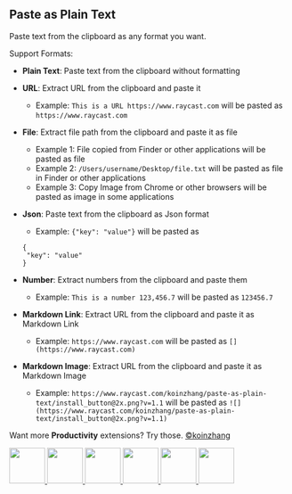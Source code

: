 ## Paste as Plain Text

Paste text from the clipboard as any format you want.

Support Formats:
- **Plain Text**: Paste text from the clipboard without formatting


- **URL**: Extract URL from the clipboard and paste it
  - Example: `This is a URL https://www.raycast.com` will be pasted as `https://www.raycast.com`


- **File**: Extract file path from the clipboard and paste it as file
  - Example 1: File copied from Finder or other applications will be pasted as file
  - Example 2: `/Users/username/Desktop/file.txt` will be pasted as file in Finder or other applications
  - Example 3: Copy Image from Chrome or other browsers will be pasted as image in some applications


- **Json**: Paste text from the clipboard as Json format
  - Example: `{"key": "value"}` will be pasted as 
  
   ```
  {
    "key": "value"
  }
  ```


- **Number**: Extract numbers from the clipboard and paste them
  - Example: `This is a number 123,456.7` will be pasted as `123456.7`


- **Markdown Link**: Extract URL from the clipboard and paste it as Markdown Link
  - Example: `https://www.raycast.com` will be pasted as `[](https://www.raycast.com)`


- **Markdown Image**: Extract URL from the clipboard and paste it as Markdown Image
  - Example: `https://www.raycast.com/koinzhang/paste-as-plain-text/install_button@2x.png?v=1.1` will be pasted as `![](https://www.raycast.com/koinzhang/paste-as-plain-text/install_button@2x.png?v=1.1)`


Want more **Productivity** extensions? Try those. [©koinzhang](https://www.raycast.com/koinzhang)

<a id="install-extension-button" title="Install Easy New File Raycast Extension" href="https://www.raycast.com/koinzhang/easy-new-file#install">
        <img height="64" style="height: 64px" src="https://assets.raycast.com/koinzhang/easy-new-file/install_button@2x.png">
</a><a id="install-extension-button" title="Install Common Directory Raycast Extension" href="https://www.raycast.com/koinzhang/common-directory#install">
        <img height="64" src="https://assets.raycast.com/koinzhang/common-directory/install_button@2x.png">
</a><a id="install-extension-button" title="Install Quick Access Raycast Extension" href="https://www.raycast.com/koinzhang/quick-access#install">
        <img height="64" src="https://assets.raycast.com/koinzhang/quick-access/install_button@2x.png">
</a><a id="install-extension-button" title="Install Copy Path Raycast Extension" href="https://www.raycast.com/koinzhang/copy-path#install">
        <img height="64" style="height: 64px" src="https://assets.raycast.com/koinzhang/copy-path/install_button@2x.png">
</a><a id="install-extension-button" title="Install Open Path Raycast Extension" href="https://www.raycast.com/koinzhang/open-path#install">
        <img height="64" style="height: 64px" src="https://assets.raycast.com/koinzhang/open-path/install_button@2x.png">
</a><a id="install-extension-button" title="Install Hide Files Raycast Extension" href="https://www.raycast.com/koinzhang/hide-files#install">
        <img height="64" style="height: 64px" src="https://assets.raycast.com/koinzhang/hide-files/install_button@2x.png">
</a>
